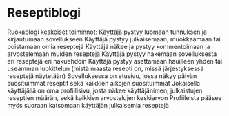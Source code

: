 # Reseptiblogi

Ruokablogi keskeiset toiminnot:
Käyttäjä pystyy luomaan tunnuksen ja kirjautumaan sovellukseen
Käyttäjä pystyy julkaisemaan, muokkaamaan tai poistamaan omia reseptejä
Käyttäjä näkee ja pystyy kommentoimaan ja arvostelemaan muiden reseptejä
Käyttäjä pystyy hakemaan sovelluksesta eri reseptejä eri hakuehdoin
Käyttäjä pystyy asettamaan hauilleen yhden tai useamman luokittelun (mistä maasta resepti on, missä järjestyksessä reseptejä näytetään)
Sovelluksessa on etusivu, jossa näkyy päivän suosituimmat reseptit sekä kaikkien aikojen suosituimmat
Jokaisella käyttäjällä on oma profiilisivu, josta näkee käyttäjänimen, julkaistujen reseptien määrän, sekä kaikkien arvostelujen keskiarvon
Profiileista pääsee myös suoraan katsomaan käyttäjän julkaisemia reseptejä
